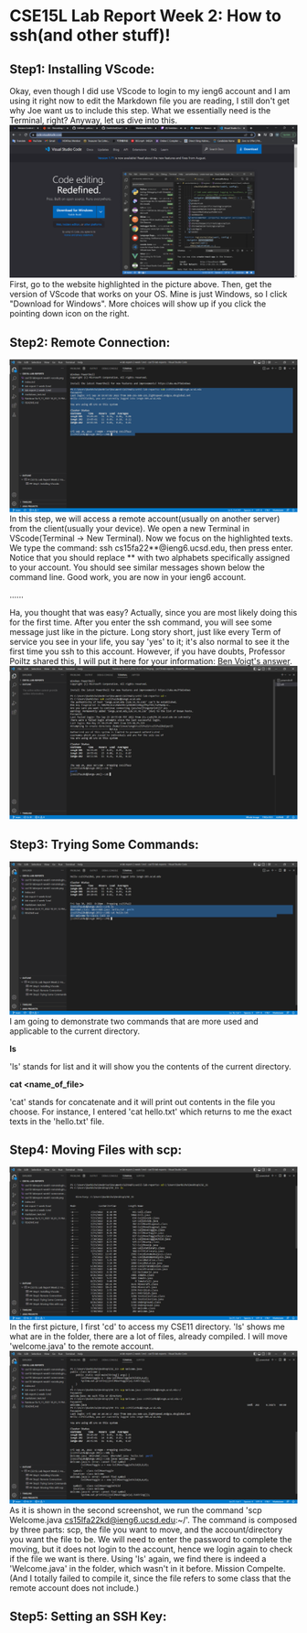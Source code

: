# CSE15L Lab Report Week 2: How to ssh(and other stuff)!
## Step1: Installing VScode:
Okay, even though I did use VScode to login to my ieng6 account and I am using it right now to edit the Markdown file you are reading, I still don't get why Joe want us to include this step. What we essentially need is the Terminal, right? Anyway, let us dive into this.
![VScode](cse15l-labreport-week1-vscode.png)
First, go to the website highlighted in the picture above. Then, get the version of VScode that works on your OS. Mine is just Windows, so I click "Download for Windows". More choices will show up if you click the pointing down icon on the right.
## Step2: Remote Connection:
![Remote Connection](cse15l-labreport-week1-remotelogin.png)
In this step, we will access a remote account(usually on another server) from the client(usually your device). We open a new Terminal in VScode(Terminal -> New Terminal). Now we focus on the highlighted texts. We type the command: ssh cs15fa22**@ieng6.ucsd.edu, then press enter. Notice that you should replace ** with two alphabets specifically assigned to your account. You should see similar messages shown below the command line. Good work, you are now in your ieng6 account.

......

Ha, you thought that was easy? Actually, since you are most likely doing this for the first time. After you enter the ssh command, you will see some message just like in the picture. Long story short, just like every Term of service you see in your life, you say 'yes' to it; it's also normal to see it the first time you ssh to this account. However, if you have doubts, Professor Poiltz shared this, I will put it here for your information: [Ben Voigt's answer](http://a.com).
![Remote Connection](cse15l-labreport-week1-remoteloginfirst.png)

## Step3: Trying Some Commands:
![Some Commands](cse15l-labreport-week1-somecommands.png)
I am going to demonstrate two commands that are more used and applicable to the current directory.

**ls**

'ls' stands for list and it will show you the contents of the current directory.

**cat <name_of_file>**

'cat' stands for concatenate and it will print out contents in the file you choose. For instance, I entered 'cat hello.txt' which returns to me the exact texts in the 'hello.txt' file.
## Step4: Moving Files with scp:
![SCP1](cse15l-labreport-week1-scp1.png)
In the first picture, I first 'cd' to access my CSE11 directory. 'ls' shows me what are in the folder, there are a lot of files, already compiled. I will move 'welcome.java' to the remote account.
![SCP2](cse15l-labreport-week1-scp2.png)
As it is shown in the second screenshot, we run the command 'scp Welcome.java cs15lfa22kd@ieng6.ucsd.edu:~/'. The command is composed by three parts: scp, the file you want to move, and the account/directory you want the file to be. We will need to enter the password to complete the moving, but it does not login to the account, hence we login again to check if the file we want is there. Using 'ls' again, we find there is indeed a 'Welcome.java' in the folder, which wasn't in it before. Mission Compelte.(And I totally failed to compile it, since the file refers to some class that the remote account does not include.)
## Step5: Setting an SSH Key:

